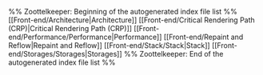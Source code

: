 %% Zoottelkeeper: Beginning of the autogenerated index file list  %%
 [[Front-end/Architecture|Architecture]]
 [[Front-end/Critical Rendering Path (CRP)|Critical Rendering Path (CRP)]]
 [[Front-end/Performance/Performance|Performance]]
 [[Front-end/Repaint and Reflow|Repaint and Reflow]]
 [[Front-end/Stack/Stack|Stack]]
 [[Front-end/Storages/Storages|Storages]]
%% Zoottelkeeper: End of the autogenerated index file list  %%

